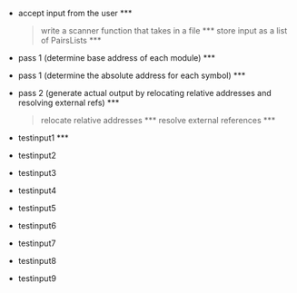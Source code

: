 

- accept input from the user ***
    > write a scanner function that takes in a file ***
    > store input as a list of PairsLists ***
- pass 1 (determine base address of each module) ***
- pass 1 (determine the absolute address for each symbol) ***
- pass 2 (generate actual output by relocating relative addresses and resolving external refs) ***
    > relocate relative addresses ***
    > resolve external references ***


- testinput1 ***
- testinput2 
- testinput3 
- testinput4 
- testinput5 
- testinput6 
- testinput7 
- testinput8 
- testinput9 





